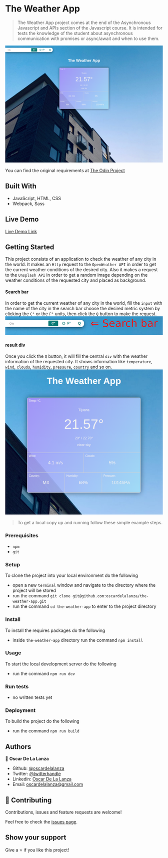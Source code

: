 # The Weather App

> The Weather App project comes at the end of the Asynchronous Javascript and APIs
> section of the Javascript course. It is intended for tests the knowledge of the student about
> asynchronous communication with promises or async/await and when to use them.

![Screenshot](./screenshots/screenshot.png)

You can find the original requirements at [The Odin Project](https://www.theodinproject.com/courses/javascript/lessons/weather-app) 

## Built With

- JavaScript, HTML, CSS
- Webpack, Sass

## Live Demo

[Live Demo Link](https://rawcdn.githack.com/oscardelalanza/the-weather-app/69f5652358031c37b246e14f9720f65c69709a8e/dist/index.html)

## Getting Started

This project consists of an application to check the weather of any city in the world. It makes an `Http` request to the 
`OpenWeather API` in order to get the current weather conditions of the desired city. Also it makes a request to the `Unsplash API`
in order to get a random image depending on the weather conditions of the requested city and placed as background.

#### Search bar

In order to get the current weather of any city in the world, fill the `input` with the name of the city in the search bar
choose the desired metric system by clicking the `C°` or the `F°` units, then click the `Q` button to make the request.
![search](./screenshots/searchbar.png)

#### result div

Once you click the `Q` button, it will fill the central `div` with the weather information of the requested city. It shows
information like `temperature`, `wind`, `clouds`, `humidity`, `pressure`, `country` and so on.
![weather](./screenshots/result.png)

> To get a local copy up and running follow these simple example steps.
 
### Prerequisites

- `npm`
- `git`

### Setup

To clone the project into your local environment do the following

- open a new `terminal` window and navigate to the directory where the project will be stored
- run the command `git clone git@github.com:oscardelalanza/the-weather-app.git`
- run the command `cd the-weather-app` to enter to the project directory

### Install

To install the requires packages do the following

- inside `the-weather-app` directory run the command `npm install`

### Usage

To start the local development server do the following

- run the command `npm run dev` 

### Run tests

- no written tests yet

### Deployment

To build the project do the following

- run the command `npm run build`

## Authors

👤 **Oscar De La Lanza**

- Github: [@oscardelalanza](https://github.com/oscardelalanza)
- Twitter: [@twitterhandle](https://twitter.com/oscardelalanza)
- Linkedin: [Oscar De La Lanza](https://linkedin.com/in/oscardelalanza/)
- Email: oscardelalanza@gmail.com

## 🤝 Contributing

Contributions, issues and feature requests are welcome!

Feel free to check the [issues page](issues/).

## Show your support

Give a ⭐️ if you like this project!
